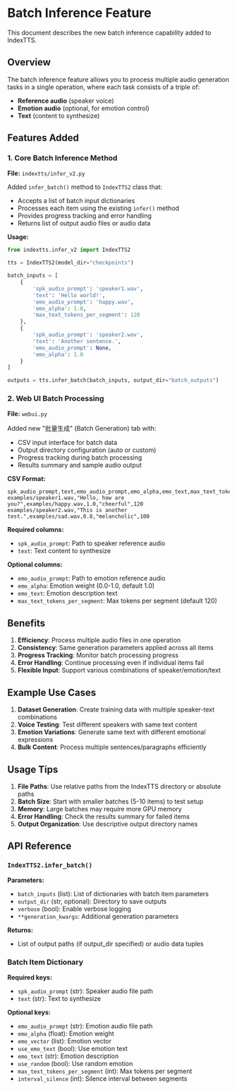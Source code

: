 # Batch Inference Feature

This document describes the new batch inference capability added to IndexTTS.

## Overview

The batch inference feature allows you to process multiple audio generation tasks in a single operation, where each task consists of a triple of:
- **Reference audio** (speaker voice)
- **Emotion audio** (optional, for emotion control)  
- **Text** (content to synthesize)

## Features Added

### 1. Core Batch Inference Method

**File:** `indextts/infer_v2.py`

Added `infer_batch()` method to `IndexTTS2` class that:
- Accepts a list of batch input dictionaries
- Processes each item using the existing `infer()` method
- Provides progress tracking and error handling
- Returns list of output audio files or audio data

**Usage:**
```python
from indextts.infer_v2 import IndexTTS2

tts = IndexTTS2(model_dir="checkpoints")

batch_inputs = [
    {
        'spk_audio_prompt': 'speaker1.wav',
        'text': 'Hello world!',
        'emo_audio_prompt': 'happy.wav',
        'emo_alpha': 1.0,
        'max_text_tokens_per_segment': 120
    },
    {
        'spk_audio_prompt': 'speaker2.wav', 
        'text': 'Another sentence.',
        'emo_audio_prompt': None,
        'emo_alpha': 1.0
    }
]

outputs = tts.infer_batch(batch_inputs, output_dir="batch_outputs")
```

### 2. Web UI Batch Processing

**File:** `webui.py`

Added new "批量生成" (Batch Generation) tab with:
- CSV input interface for batch data
- Output directory configuration (auto or custom)
- Progress tracking during batch processing
- Results summary and sample audio output

**CSV Format:**
```csv
spk_audio_prompt,text,emo_audio_prompt,emo_alpha,emo_text,max_text_tokens_per_segment
examples/speaker1.wav,"Hello, how are you?",examples/happy.wav,1.0,"cheerful",120
examples/speaker2.wav,"This is another test.",examples/sad.wav,0.8,"melancholic",100
```

**Required columns:**
- `spk_audio_prompt`: Path to speaker reference audio
- `text`: Text content to synthesize

**Optional columns:**
- `emo_audio_prompt`: Path to emotion reference audio
- `emo_alpha`: Emotion weight (0.0-1.0, default 1.0)
- `emo_text`: Emotion description text
- `max_text_tokens_per_segment`: Max tokens per segment (default 120)

## Benefits

1. **Efficiency**: Process multiple audio files in one operation
2. **Consistency**: Same generation parameters applied across all items
3. **Progress Tracking**: Monitor batch processing progress
4. **Error Handling**: Continue processing even if individual items fail
5. **Flexible Input**: Support various combinations of speaker/emotion/text

## Example Use Cases

1. **Dataset Generation**: Create training data with multiple speaker-text combinations
2. **Voice Testing**: Test different speakers with same text content
3. **Emotion Variations**: Generate same text with different emotional expressions
4. **Bulk Content**: Process multiple sentences/paragraphs efficiently

## Usage Tips

1. **File Paths**: Use relative paths from the IndexTTS directory or absolute paths
2. **Batch Size**: Start with smaller batches (5-10 items) to test setup
3. **Memory**: Large batches may require more GPU memory
4. **Error Handling**: Check the results summary for failed items
5. **Output Organization**: Use descriptive output directory names

## API Reference

### `IndexTTS2.infer_batch()`

**Parameters:**
- `batch_inputs` (list): List of dictionaries with batch item parameters
- `output_dir` (str, optional): Directory to save outputs
- `verbose` (bool): Enable verbose logging
- `**generation_kwargs`: Additional generation parameters

**Returns:**
- List of output paths (if output_dir specified) or audio data tuples

### Batch Item Dictionary

**Required keys:**
- `spk_audio_prompt` (str): Speaker audio file path
- `text` (str): Text to synthesize

**Optional keys:**
- `emo_audio_prompt` (str): Emotion audio file path
- `emo_alpha` (float): Emotion weight
- `emo_vector` (list): Emotion vector
- `use_emo_text` (bool): Use emotion text
- `emo_text` (str): Emotion description
- `use_random` (bool): Use random emotion
- `max_text_tokens_per_segment` (int): Max tokens per segment
- `interval_silence` (int): Silence interval between segments